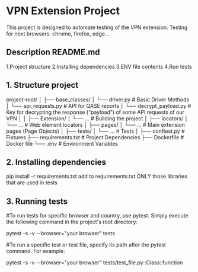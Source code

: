 # VPN Extension Project

This project is designed to automate testing of the VPN extension.
Testing for next browsers: chrome, firefox, edge...

## Description README.md

1.Project structure
2.Installing dependencies
3.ENV file contents
4.Run tests


## 1. Structure project

project-root/
│
├── base_classes/
│ └── driver.py # Basic Driver Methods
│ └── api_requests.py # API for QASE reports
│ └── decrypt_payload.py # Key for decrypting the response (“payload”) of some API requests of our VPN
│
│
├── Extension/
│ └── ... # Building the project
│
├── locators/
│ └── ... # Web element locators
│
├── pages/
│ └── ... # Main extension pages (Page Objects)
│
├── tests/
│ └── ... # Tests
│
├── conftest.py # Fixtures
├── requirements.txt # Project Dependencies
├── Dockerfile # Docker file
└── .env # Environment Variables

## 2. Installing dependencies

pip install -r requirements.txt
add to requirements.txt ONLY those libraries that are used in tests


## 3. Running tests

#To run tests for specific browser and country, use pytest. Simply execute the following command in the project's root directory:

pytest -s -v --browser="your browser" tests

#To run a specific test or test file, specify its path after the pytest command. For example:

pytest -s -v --browser="your browser" tests/test_file.py::Class::function


